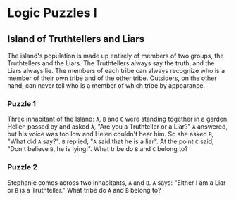 # Logic Puzzles I

## Island of Truthtellers and Liars

The island's population is made up entirely of members of two groups, the Truthtellers and the Liars. The Truthtellers always say the truth, and the Liars always lie. The members of each tribe can always recognize who is a member of their own tribe and of the other tribe. Outsiders, on the other hand, can never tell who is a member of which tribe by appearance.

### Puzzle 1

Three inhabitant of the Island: `A`, `B` and `C` were standing together in a garden. Hellen passed by and asked `A`, "Are you a Truthteller or a Liar?" `A` answered, but his voice was too low and Helen couldn't hear him. So she asked `B`, "What did `A` say?". `B` replied, "`A` said that he is a liar". At the point `C` said, "Don't believe `B`, he is lying!". What tribe do `B` and `C` belong to?

### Puzzle 2

Stephanie comes across two inhabitants, `A` and `B`. `A` says: "Either I am a Liar or `B` is a Truthteller." What tribe do `A` and `B` belong to?
